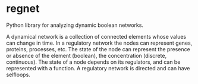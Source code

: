 regnet
======

Python library for analyzing dynamic boolean networks.

A dynamical network is a collection of connected elements whose values can change in time. 
In a regulatory network the nodes can represent genes, proteins, processes, etc. The state of the node can represent the presence or absence of the element (boolean), the concentration (discrete, continuous). The state of a node depends on its regulators, and can be represented with a function. A regulatory network is directed and can have selfloops.
